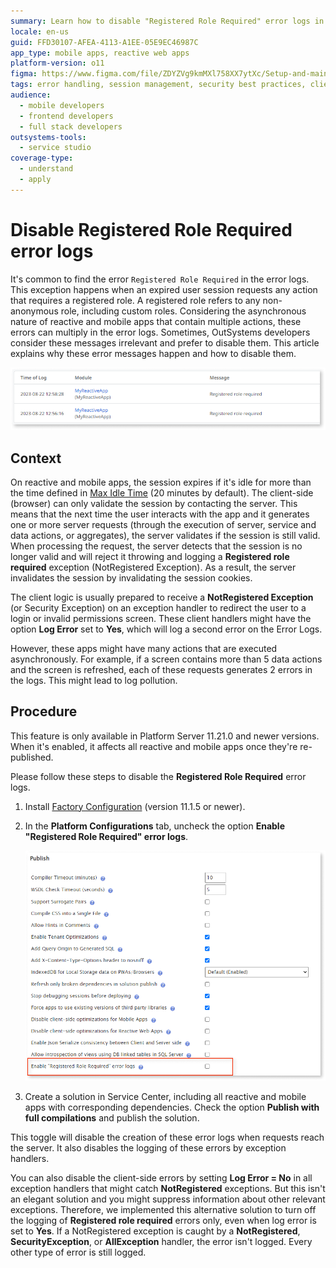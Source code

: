 ```yaml
---
summary: Learn how to disable "Registered Role Required" error logs in OutSystems 11 (O11) for cleaner error management in reactive and mobile apps.
locale: en-us
guid: FFD30107-AFEA-4113-A1EE-05E9EC46987C
app_type: mobile apps, reactive web apps
platform-version: o11
figma: https://www.figma.com/file/ZDYZVg9kmMXl758XX7ytXc/Setup-and-maintain-your-OutSystems-Infrastructure?type=design&node-id=2635%3A724&mode=design&t=PPL7U8XyNSIpuC5w-1
tags: error handling, session management, security best practices, client-server interaction, debugging
audience:
  - mobile developers
  - frontend developers
  - full stack developers
outsystems-tools:
  - service studio
coverage-type:
  - understand
  - apply
---
```


# Disable Registered Role Required error logs

It's common to find the error `Registered Role Required` in the error logs. This exception happens when an expired user session requests any action that requires a registered role. A registered role refers to any non-anonymous role, including custom roles. Considering the asynchronous nature of reactive and mobile apps that contain multiple actions, these errors can multiply in the error logs. Sometimes, OutSystems developers consider these messages irrelevant and prefer to disable them. This article explains why these error messages happen and how to disable them. 

![Example of Registered Role Required error messages in the OutSystems error log.](images/disable-registered-role-error-sc.png "Screenshot of the Registered Role Required error in OutSystems logs")

## Context

On reactive and mobile apps, the session expires if it's idle for more than the time defined in [Max Idle Time](../../security/configure-authentication.md) (20 minutes by default). The client-side (browser) can only validate the session by contacting the server. This means that the next time the user interacts with the app and it generates one or more server requests (through the execution of server, service and data actions, or aggregates), the server validates if the session is still valid. When processing the request, the server detects that the session is no longer valid and will reject it throwing and logging a **Registered role required** exception (NotRegistered Exception). As a result, the server invalidates the session by invalidating the session cookies.

The client logic is usually prepared to receive a **NotRegistered Exception** (or Security Exception) on an exception handler to redirect the user to a login or invalid permissions screen. These client handlers might have the option **Log Error** set to **Yes**, which will log a second error on the Error Logs.

However, these apps might have many actions that are executed asynchronously. For example, if a screen contains more than 5 data actions and the screen is refreshed, each of these requests generates 2 errors in the logs. This might lead to log pollution.


## Procedure

<div class="info" markdown="1">

This feature is only available in Platform Server 11.21.0 and newer versions. When it's enabled, it affects all reactive and mobile apps once they're re-published. 

</div>

Please follow these steps to disable the **Registered Role Required** error logs.

1. Install [Factory Configuration](https://www.outsystems.com/forge/component-overview/25/factory-configuration) (version 11.1.5 or newer).

1. In the **Platform Configurations** tab, uncheck the option **Enable "Registered Role Required" error logs**.

    ![Screenshot showing the Factory Configuration setting to disable Registered Role Required error logs in OutSystems.](images/disable-registered-role-error.png "Factory Configuration option to disable Registered Role Required error logs")

1. Create a solution in Service Center, including all reactive and mobile apps with corresponding dependencies. Check the option **Publish with full compilations** and publish the solution. 

This toggle will disable the creation of these error logs when requests reach the server. It also disables the logging of these errors by exception handlers. 

You can also disable the client-side errors by setting **Log Error = No** in all exception handlers that might catch **NotRegistered** exceptions. But this isn't an elegant solution and you might suppress information about other relevant exceptions. Therefore, we implemented this alternative solution to turn off the logging of **Registered role required** errors only, even when log error is set to **Yes**. If a NotRegistered exception is caught by a **NotRegistered**, **SecurityException**, or **AllException** handler, the error isn't logged. Every other type of error is still logged.
